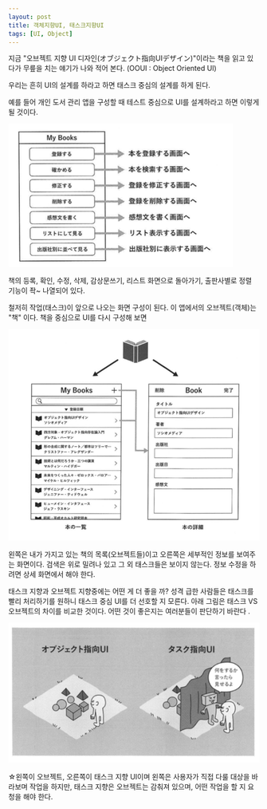 ```yaml
---
layout: post
title: 객체지향UI, 태스크지향UI
tags: [UI, Object]
---
```




지금 "오브젝트 지향 UI 디자인(オブジェクト指向UIデザイン)"이라는 책을 읽고 있다가 무릎을 치는 얘기가 나와 적어 본다.  (OOUI : Object Oriented UI)



우리는 흔히 UI의 설계를 하라고 하면 태스크 중심의 설계를 하게 된다. 

예를 들어 개인 도서 관리 앱을 구성할 때 테스트 중심으로 UI를 설계하라고 하면 이렇게 될 것이다. 



![](https://raw.githubusercontent.com/cheuora/cheuora.github.io/master/_posts/2021/20210920_1.png)



책의 등록, 확인, 수정, 삭제, 감상문쓰기, 리스트 화면으로 돌아가기, 출판사별로 정렬 기능이 좍~ 나열되어 있다. 



철저히 작업(태스크)이 앞으로 나오는 화면 구성이 된다. 이 앱에서의 오브젝트(객체)는 "책" 이다. 책을 중심으로 UI를 다시 구성해 보면

![](https://raw.githubusercontent.com/cheuora/cheuora.github.io/master/_posts/2021/20210920_2.png)

왼쪽은 내가 가지고 있는 책의 목록(오브젝트들)이고 오른쪽은 세부적인 정보를 보여주는 화면이다. 검색은 위로 밀려나 있고 그 외 태스크들은 보이지 않는다. 정보 수정을 하려면 상세 화면에서 해야 한다. 

태스크 지향과 오브젝트 지향중에는 어떤 게 더 좋을 까? 성격 급한 사람들은 태스크를 빨리 처리하기를 원하니 태스크 중심 UI를 더 선호할 지 모른다. 아래 그림은 태스크 VS 오브젝트의 차이를 비교한 것이다. 어떤 것이 좋은지는 여러분들이 판단하기 바란다 .



![](https://raw.githubusercontent.com/cheuora/cheuora.github.io/master/_posts/2021/20210920_3.png)

☆왼쪽이 오브젝트, 오른쪽이 태스크 지향 UI이며 왼쪽은 사용자가 직접 다룰 대상을 바라보며 작업을 하지만, 태스크 지향은 오브젝트는 감춰져 있으며, 어떤 작업을 할 지 요청을 해야 한다. 







